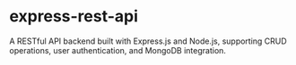 # express-rest-api
A RESTful API backend built with Express.js and Node.js, supporting CRUD operations, user authentication, and MongoDB integration.
